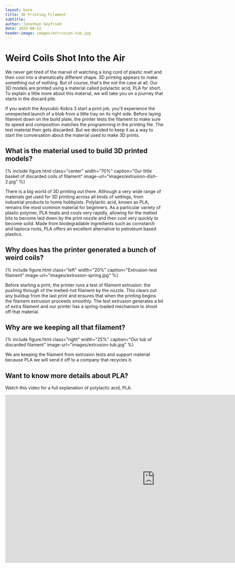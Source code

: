 ```yaml
---
layout: base
title: 3D Printing Filament
subtitle:
author: Jonathan Seyfried
date: 2025-08-12
header-image: images/extrusion-tub.jpg
---
```


# Weird Coils Shot Into the Air
We never get tired of the marvel of watching a long cord of plastic melt and then cool into a dramatically different shape. 3D printing appears to make something out of nothing. But of course, that's the not the case at all. Our 3D models are printed using a material called polylactic acid, PLA for short. To explain a little more about this material, we will take you on a journey that starts in the discard pile.

If you watch the Anycubic Kobra 3 start a print job, you'll experience the unexpected launch of a blob from a little tray on its right side. Before laying filament down on the build plate, the printer tests the filament to make sure its speed and composition matches the programming in the printing file. The test material then gets discarded. But we decided to keep it as a way to start the conversation about the material used to make 3D prints.

## What is the material used to build 3D printed models?

{% include figure.html
  class="center"
  width="70%"
  caption="Our little basket of discarded coils of filament"
  image-url="images/extrusion-dish-2.jpg"
%}

There is a big world of 3D printing out there. Although a very wide range of materials get used for 3D printing across all kinds of settings, from industrial products to home hobbyists. Polylactic acid, known as PLA, remains the most common material for beginners. As a particular variety of plastic polymer, PLA heats and cools very rapidly, allowing for the melted bits to become laid down by the print nozzle and then cool very quickly to become solid. Made from biodegradable ingredients such as cornstarch and tapioca roots, PLA offers an excellent alternative to petroleum based plastics.

## Why does has the printer generated a bunch of weird coils?

{% include figure.html
  class="left"
  width="20%"
  caption="Extrusion-test filament"
  image-url="images/extrusion-spring.jpg"
%}

Before starting a print, the printer runs a test of filament extrusion: the pushing through of the melted-hot filament by the nozzle. This clears out any buildup from the last print and ensures that when the printing begins the filament extrusion proceeds smoothly. The test extrusion generates a bit of extra filament and our printer has a spring-loaded mechanism to shoot off that material. 
<br style="clear: both">

## Why are we keeping all that filament? 

{% include figure.html
  class="right"
  width="25%"
  caption="Our tub of discarded filament"
  image-url="images/extrusion-tub.jpg"
%}

We are keeping the filament from extrusion tests and support material because PLA we will send it off to a company that recycles it. 
<br style="clear: both">
## Want to know more details about PLA?

Watch this video for a full explanation of polylactic acid, PLA.

<iframe width="951" height="535" src="https://www.youtube.com/embed/PehdKI3LWGY" title="Everything you need to know about PLA Filament for 3D printing!" frameborder="0" allow="accelerometer; autoplay; clipboard-write; encrypted-media; gyroscope; picture-in-picture; web-share" referrerpolicy="strict-origin-when-cross-origin" allowfullscreen></iframe>